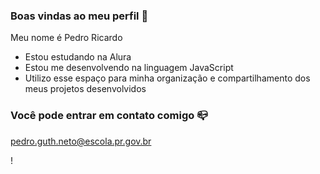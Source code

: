 ### Boas vindas ao meu perfil 💙

Meu nome é Pedro Ricardo

- Estou estudando na Alura
- Estou me desenvolvendo na linguagem JavaScript
- Utilizo esse espaço para minha organização e compartilhamento dos meus projetos desenvolvidos

### Você pode entrar em contato comigo 📪

pedro.guth.neto@escola.pr.gov.br

!
